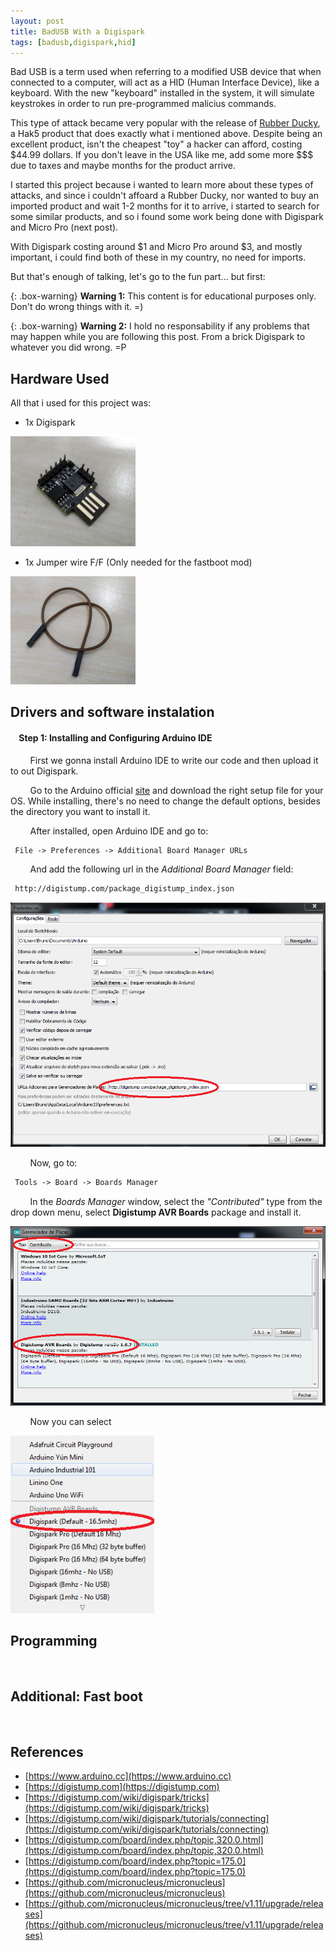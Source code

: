```yaml
---
layout: post
title: BadUSB With a Digispark
tags: [badusb,digispark,hid]
---
```


Bad USB is a term used when referring to a modified USB device that when connected to a computer, will act as a HID (Human Interface Device), like a keyboard. With the new "keyboard" installed in the system, it will simulate keystrokes in order to run pre-programmed malicius commands.

This type of attack became very popular with the release of [Rubber Ducky](https://shop.hak5.org/products/usb-rubber-ducky-deluxe), a Hak5 product that does exactly what i mentioned above. Despite being an excellent product, isn't the cheapest "toy" a hacker can afford, costing $44.99 dollars. If you don't leave in the USA like me, add some more $$$ due to taxes and maybe months for the product arrive.

I started this project because i wanted to learn more about these types of attacks, and since i couldn't affoard a Rubber Ducky, nor wanted to buy an imported product and wait 1-2 months for it to arrive, i started to search for some similar products, and so i found some work being done with Digispark and Micro Pro (next post).

With Digispark costing around $1 and Micro Pro around $3, and mostly important, i could find both of these in my country, no need for imports. 

But that's enough of talking, let's go to the fun part... but first:


{: .box-warning}
**Warning 1:** This content is for educational purposes only. Don't do wrong things with it. =)

{: .box-warning} 
**Warning 2:** I hold no responsability if any problems that may happen while you are following this post. From a brick Digispark to whatever you did wrong. =P
<div class="spacer"></div>

## Hardware Used

All that i used for this project was:

* 1x Digispark

<img src="../img/BadUSB - Digispark.jpg" width="200"/>

* 1x Jumper wire F/F (Only needed for the fastboot mod)

<img src="../img/BadUSB - JumperFF.jpg" width="200"/>
<div class="spacer"></div>

## Drivers and software instalation

<div class="spacer"></div>

#### &nbsp;&nbsp;&nbsp; Step 1: Installing and Configuring Arduino IDE

&nbsp;&nbsp;&nbsp;&nbsp;&nbsp;&nbsp;&nbsp; First we gonna install Arduino IDE to write our code and then upload it to out Digispark. 

&nbsp;&nbsp;&nbsp;&nbsp;&nbsp;&nbsp;&nbsp; Go to the Arduino official [site](https://www.arduino.cc/en/Main/Software) and download the right setup file for your OS. While installing, there's no need to change the default options, besides the directory you want to install it.

&nbsp;&nbsp;&nbsp;&nbsp;&nbsp;&nbsp;&nbsp; After installed, open Arduino IDE and go to:
```perl
 File -> Preferences -> Additional Board Manager URLs
```

&nbsp;&nbsp;&nbsp;&nbsp;&nbsp;&nbsp;&nbsp; And add the following url in the *Additional Board Manager* field:
```perl
 http://digistump.com/package_digistump_index.json
```

<img class="img-center" src="../img/BadUSB - Install 1.png" width="600"/>

&nbsp;&nbsp;&nbsp;&nbsp;&nbsp;&nbsp;&nbsp; Now, go to:
```perl
 Tools -> Board -> Boards Manager
```

&nbsp;&nbsp;&nbsp;&nbsp;&nbsp;&nbsp;&nbsp; In the *Boards Manager* window, select the *"Contributed"* type from the drop down menu, select **Digistump AVR Boards** package and install it.

<img class="img-center" src="../img/BadUSB - Install 2.png" width="600"/>

&nbsp;&nbsp;&nbsp;&nbsp;&nbsp;&nbsp;&nbsp; Now you can select

<img class="img-center" src="../img/BadUSB - Install 3.png" width="230"/>



<br/>

## Programming

<br/>

## Additional: Fast boot

<br/>

## References

- [https://www.arduino.cc](https://www.arduino.cc)
- [https://digistump.com](https://digistump.com)
- [https://digistump.com/wiki/digispark/tricks](https://digistump.com/wiki/digispark/tricks)
- [https://digistump.com/wiki/digispark/tutorials/connecting](https://digistump.com/wiki/digispark/tutorials/connecting)
- [https://digistump.com/board/index.php/topic,320.0.html](https://digistump.com/board/index.php/topic,320.0.html)
- [https://digistump.com/board/index.php?topic=175.0](https://digistump.com/board/index.php?topic=175.0)
- [https://github.com/micronucleus/micronucleus](https://github.com/micronucleus/micronucleus)
- [https://github.com/micronucleus/micronucleus/tree/v1.11/upgrade/releases](https://github.com/micronucleus/micronucleus/tree/v1.11/upgrade/releases)
